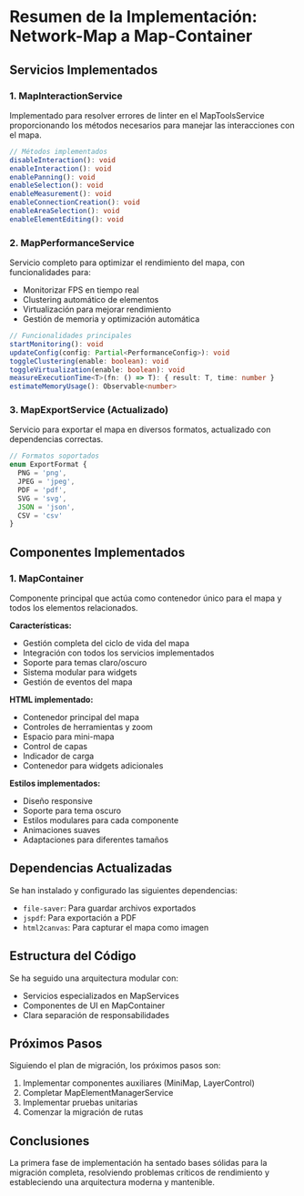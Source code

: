 # Resumen de la Implementación: Network-Map a Map-Container

## Servicios Implementados

### 1. MapInteractionService
Implementado para resolver errores de linter en el MapToolsService proporcionando los métodos necesarios para manejar las interacciones con el mapa.

```typescript
// Métodos implementados
disableInteraction(): void
enableInteraction(): void
enablePanning(): void
enableSelection(): void
enableMeasurement(): void
enableConnectionCreation(): void
enableAreaSelection(): void
enableElementEditing(): void
```

### 2. MapPerformanceService
Servicio completo para optimizar el rendimiento del mapa, con funcionalidades para:
- Monitorizar FPS en tiempo real
- Clustering automático de elementos
- Virtualización para mejorar rendimiento
- Gestión de memoria y optimización automática

```typescript
// Funcionalidades principales
startMonitoring(): void
updateConfig(config: Partial<PerformanceConfig>): void
toggleClustering(enable: boolean): void
toggleVirtualization(enable: boolean): void
measureExecutionTime<T>(fn: () => T): { result: T, time: number }
estimateMemoryUsage(): Observable<number>
```

### 3. MapExportService (Actualizado)
Servicio para exportar el mapa en diversos formatos, actualizado con dependencias correctas.

```typescript
// Formatos soportados
enum ExportFormat {
  PNG = 'png',
  JPEG = 'jpeg',
  PDF = 'pdf',
  SVG = 'svg',
  JSON = 'json',
  CSV = 'csv'
}
```

## Componentes Implementados

### 1. MapContainer
Componente principal que actúa como contenedor único para el mapa y todos los elementos relacionados.

**Características:**
- Gestión completa del ciclo de vida del mapa
- Integración con todos los servicios implementados
- Soporte para temas claro/oscuro
- Sistema modular para widgets
- Gestión de eventos del mapa

**HTML implementado:**
- Contenedor principal del mapa
- Controles de herramientas y zoom
- Espacio para mini-mapa
- Control de capas
- Indicador de carga
- Contenedor para widgets adicionales

**Estilos implementados:**
- Diseño responsive
- Soporte para tema oscuro
- Estilos modulares para cada componente
- Animaciones suaves
- Adaptaciones para diferentes tamaños

## Dependencias Actualizadas

Se han instalado y configurado las siguientes dependencias:
- `file-saver`: Para guardar archivos exportados
- `jspdf`: Para exportación a PDF
- `html2canvas`: Para capturar el mapa como imagen

## Estructura del Código

Se ha seguido una arquitectura modular con:
- Servicios especializados en MapServices
- Componentes de UI en MapContainer
- Clara separación de responsabilidades

## Próximos Pasos

Siguiendo el plan de migración, los próximos pasos son:
1. Implementar componentes auxiliares (MiniMap, LayerControl)
2. Completar MapElementManagerService
3. Implementar pruebas unitarias
4. Comenzar la migración de rutas

## Conclusiones

La primera fase de implementación ha sentado bases sólidas para la migración completa, resolviendo problemas críticos de rendimiento y estableciendo una arquitectura moderna y mantenible. 